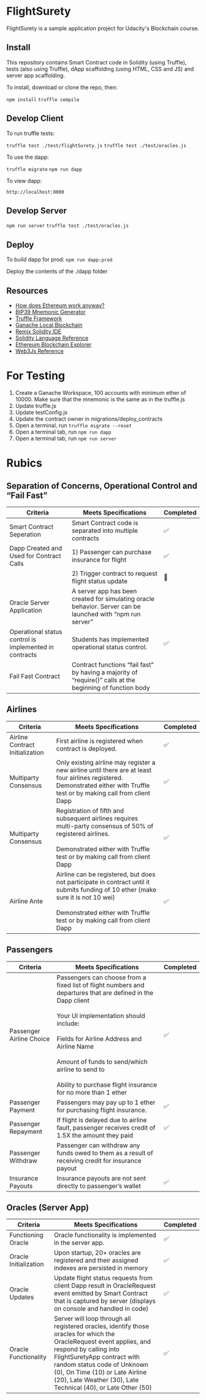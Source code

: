 # FlightSurety

FlightSurety is a sample application project for Udacity's Blockchain course.

## Install

This repository contains Smart Contract code in Solidity (using Truffle), tests (also using Truffle), dApp scaffolding (using HTML, CSS and JS) and server app scaffolding.

To install, download or clone the repo, then:

`npm install`
`truffle compile`

## Develop Client

To run truffle tests:

`truffle test ./test/flightSurety.js`
`truffle test ./test/oracles.js`

To use the dapp:

`truffle migrate`
`npm run dapp`

To view dapp:

`http://localhost:8000`

## Develop Server

`npm run server`
`truffle test ./test/oracles.js`

## Deploy

To build dapp for prod:
`npm run dapp:prod`

Deploy the contents of the ./dapp folder


## Resources

* [How does Ethereum work anyway?](https://medium.com/@preethikasireddy/how-does-ethereum-work-anyway-22d1df506369)
* [BIP39 Mnemonic Generator](https://iancoleman.io/bip39/)
* [Truffle Framework](http://truffleframework.com/)
* [Ganache Local Blockchain](http://truffleframework.com/ganache/)
* [Remix Solidity IDE](https://remix.ethereum.org/)
* [Solidity Language Reference](http://solidity.readthedocs.io/en/v0.4.24/)
* [Ethereum Blockchain Explorer](https://etherscan.io/)
* [Web3Js Reference](https://github.com/ethereum/wiki/wiki/JavaScript-API)

# For Testing
1. Create a Ganache Workspace, 100 accounts with minimum ether of 10000. Make sure that the mnemonic is the same as in the truffle.js
1. Update truffle.js
1. Update testConfig.js
1. Update the contract owner in migrations/deploy_contracts
1. Open a terminal, run `truffle migrate --reset`
1. Open a terminal tab, run `npm run dapp`
1. Open a terminal tab, run `npm run server`

# Rubics
## Separation of Concerns, Operational Control and “Fail Fast”
| Criteria | Meets Specifications | Completed |
| --- | --- | --- |
| Smart Contract Seperation | Smart Contract code is separated into multiple contracts | ✅ |
| Dapp Created and Used for Contract Calls | 1) Passenger can purchase insurance for flight | ✅ |
| | 2) Trigger contract to request flight status update | 🚧 |
| Oracle Server Application | A server app has been created for simulating oracle behavior. Server can be launched with “npm run server” | |
| Operational status control is implemented in contracts | Students has implemented operational status control. | ✅ |
| Fail Fast Contract | Contract functions “fail fast” by having a majority of “require()” calls at the beginning of function body | |

## Airlines
| Criteria | Meets Specifications | Completed |
| --- | --- | --- |
| Airline Contract Initialization | First airline is registered when contract is deployed. | ✅ |
| Multiparty Consensus | Only existing airline may register a new airline until there are at least four airlines registered. Demonstrated either with Truffle test or by making call from client Dapp | ✅ |
| Multiparty Consensus | Registration of fifth and subsequent airlines requires multi-party consensus of 50% of registered airlines. <br><br>Demonstrated either with Truffle test or by making call from client Dapp | ✅ |
| Airline Ante | Airline can be registered, but does not participate in contract until it submits funding of 10 ether (make sure it is not 10 wei) <br><br>Demonstrated either with Truffle test or by making call from client Dapp | ✅ |

## Passengers 
| Criteria | Meets Specifications | Completed |
| --- | --- | --- |
| Passenger Airline Choice | Passengers can choose from a fixed list of flight numbers and departures that are defined in the Dapp client <br><br> Your UI implementation should include: <br><br> Fields for Airline Address and Airline Name<br><br>Amount of funds to send/which airline to send to<br><br>Ability to purchase flight insurance for no more than 1 ether | ✅ |
| Passenger Payment | Passengers may pay up to 1 ether for purchasing flight insurance. | ✅ |
| Passenger Repayment | If flight is delayed due to airline fault, passenger receives credit of 1.5X the amount they paid | ✅ |
| Passenger Withdraw | Passenger can withdraw any funds owed to them as a result of receiving credit for insurance payout | |
| Insurance Payouts | Insurance payouts are not sent directly to passenger’s wallet | ✅ |

## Oracles (Server App)
| Criteria | Meets Specifications | Completed |
| --- | --- | --- |
| Functioning Oracle | Oracle functionality is implemented in the server app. | ✅ |
| Oracle Initialization | Upon startup, 20+ oracles are registered and their assigned indexes are persisted in memory | ✅ |
| Oracle Updates | Update flight status requests from client Dapp result in OracleRequest event emitted by Smart Contract that is captured by server (displays on console and handled in code) | ✅ |
| Oracle Functionality | Server will loop through all registered oracles, identify those oracles for which the OracleRequest event applies, and respond by calling into FlightSuretyApp contract with random status code of Unknown (0), On Time (10) or Late Airline (20), Late Weather (30), Late Technical (40), or Late Other (50) | ✅ |

